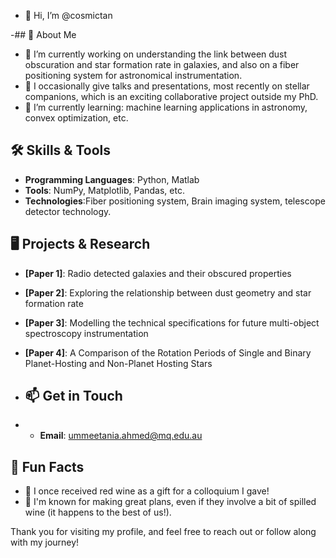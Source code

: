 - 👋 Hi, I’m @cosmictan
  
-## 🚀 About Me
- 🔭 I’m currently working on understanding the link between dust obscuration and star formation rate in galaxies, and also on a fiber positioning system for astronomical instrumentation.
- 🎤 I occasionally give talks and presentations, most recently on stellar companions, which is an exciting collaborative project outside my PhD.
- 🌱 I’m currently learning: machine learning applications in astronomy, convex optimization, etc.

## 🛠️ Skills & Tools
- **Programming Languages**: Python, Matlab
- **Tools**: NumPy, Matplotlib, Pandas, etc.
- **Technologies**:Fiber positioning system, Brain imaging system, telescope detector technology.

## 🖥️ Projects & Research
- **[Paper 1]**: Radio detected galaxies and their obscured properties
- **[Paper 2]**: Exploring the relationship between dust geometry and star formation rate
- **[Paper 3]**: Modelling the technical specifications for future multi-object spectroscopy instrumentation
- **[Paper 4]**: A Comparison of the Rotation Periods of Single and Binary Planet-Hosting and Non-Planet Hosting Stars

- ## 📫 Get in Touch
- - **Email**: ummeetania.ahmed@mq.edu.au

## 🌟 Fun Facts
- 🥂 I once received red wine as a gift for a colloquium I gave!
- 🎉 I'm known for making great plans, even if they involve a bit of spilled wine (it happens to the best of us!).

Thank you for visiting my profile, and feel free to reach out or follow along with my journey!

<!---
cosmictan/cosmictan is a ✨ special ✨ repository because its `README.md` (this file) appears on your GitHub profile.
You can click the Preview link to take a look at your changes.
--->

